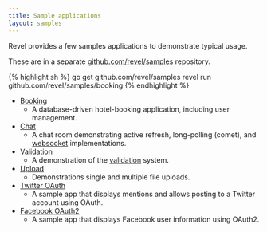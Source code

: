 ```yaml
---
title: Sample applications
layout: samples
---
```


Revel provides a few samples applications to demonstrate typical usage. 

These are in a separate [github.com/revel/samples](https://github.com/revel/samples/) repository.

{% highlight sh %}
go get github.com/revel/samples
revel run github.com/revel/samples/booking
{% endhighlight  %}

* [Booking](booking.html) 
  - A database-driven hotel-booking application,
  including user management.
* [Chat](chat.html) 
  - A chat room demonstrating active refresh, long-polling (comet), and [websocket](../manual/websockets.html) implementations.
* [Validation](validation.html) 
  - A demonstration of the [validation](../manual/validation.html) system.
* [Upload](upload.html) 
  - Demonstrations single and multiple file uploads.
* [Twitter OAuth](twitter-oauth.html) 
  - A sample app that displays mentions and allows posting to a Twitter account using OAuth.
* [Facebook OAuth2](facebook-oauth2.html) 
  - A sample app that displays Facebook user information using OAuth2.


